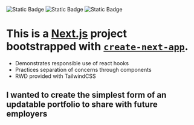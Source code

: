 ![Static Badge](https://img.shields.io/badge/Portfolio-green?link=https://enjoiy.vercel.app) ![Static Badge](https://img.shields.io/badge/localhost-Apache-%23ff9933?style=flat-square&link=https://enjoiy.vercel.app) ![Static Badge](https://img.shields.io/badge/ReactJS/NextJS-blue?link=https://enjoiy.vercel.app)
# This is a [Next.js](https://nextjs.org/) project bootstrapped with [`create-next-app`](https://github.com/vercel/next.js/tree/canary/packages/create-next-app).
* Demonstrates responsible use of react hooks
* Practices separation of concerns through components
* RWD provided with TailwindCSS
## I wanted to create the simplest form of an updatable portfolio to share with future employers
